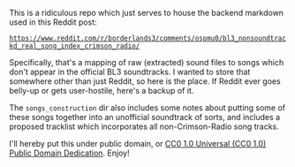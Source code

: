 This is a ridiculous repo which just serves to house the backend markdown
used in this Reddit post:

[`https://www.reddit.com/r/borderlands3/comments/ospmu0/bl3_nonsoundtrackd_real_song_index_crimson_radio/`](https://www.reddit.com/r/borderlands3/comments/ospmu0/bl3_nonsoundtrackd_real_song_index_crimson_radio/)

Specifically, that's a mapping of raw (extracted) sound files to songs
which don't appear in the official BL3 soundtracks.  I wanted to store
that somewhere other than just Reddit, so here is the place.  If Reddit
ever goes belly-up or gets user-hostile, here's a backup of it.

The `songs_construction` dir also includes some notes about putting some
of these songs together into an unofficial soundtrack of sorts, and
includes a proposed tracklist which incorporates all non-Crimson-Radio
song tracks.

I'll hereby put this under public domain, or
[CC0 1.0 Universal (CC0 1.0) Public Domain Dedication](https://creativecommons.org/publicdomain/zero/1.0/).
Enjoy!

